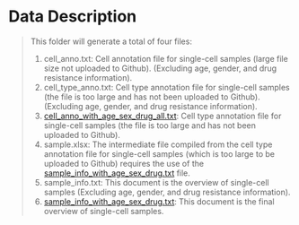 # Data Description

> This folder will generate a total of four files:
> 
> 1. cell_anno.txt: Cell annotation file for single-cell samples (large file size not uploaded to Github).  (Excluding age, gender, and drug resistance information).
> 2. cell_type_anno.txt: Cell type annotation file for single-cell samples (the file is too large and has not been uploaded to Github). (Excluding age, gender, and drug resistance information).
> 3. [cell_anno_with_age_sex_drug_all.txt](cell_anno_with_age_sex_drug_all.txt): Cell type annotation file for single-cell samples (the file is too large and has not been uploaded to Github).
> 4. sample.xlsx: The intermediate file compiled from the cell type annotation file for single-cell samples (which is too large to be uploaded to Github) requires the use of the [sample_info_with_age_sex_drug.txt](sample_info_with_age_sex_drug.txt) file.
> 5. sample_info.txt: This document is the overview of single-cell samples (Excluding age, gender, and drug resistance information).
> 6. [sample_info_with_age_sex_drug.txt](sample_info_with_age_sex_drug.txt): This document is the final overview of single-cell samples.

